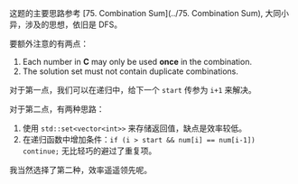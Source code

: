 这题的主要思路参考 [75. Combination Sum](../75. Combination Sum), 大同小异，涉及的思想，依旧是 DFS。

要额外注意的有两点：

1. Each number in **C** may only be used **once** in the combination.
2. The solution set must not contain duplicate combinations.

对于第一点，我们可以在递归中，给下一个 `start` 传参为 `i+1` 来解决。

对于第二点，有两种思路：

1. 使用 `std::set<vector<int>>` 来存储返回值，缺点是效率较低。
2. 在递归函数中增加条件：`if (i > start && num[i] == num[i-1]) continue;` 无比轻巧的避过了重复项。

我当然选择了第二种，效率遥遥领先呢。

